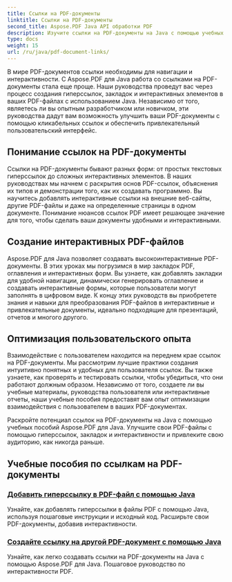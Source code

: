 ```yaml
---
title: Ссылки на PDF-документы
linktitle: Ссылки на PDF-документы
second_title: Aspose.PDF Java API обработки PDF
description: Изучите ссылки на PDF-документы на Java с помощью учебных пособий Aspose.PDF для Java. С легкостью создавайте гиперссылки, закладки и интерактивные PDF-файлы.
type: docs
weight: 15
url: /ru/java/pdf-document-links/
---
```


В мире PDF-документов ссылки необходимы для навигации и интерактивности. С Aspose.PDF для Java работа со ссылками на PDF-документы стала еще проще. Наши руководства проведут вас через процесс создания гиперссылок, закладок и интерактивных элементов в ваших PDF-файлах с использованием Java. Независимо от того, являетесь ли вы опытным разработчиком или новичком, эти руководства дадут вам возможность улучшить ваши PDF-документы с помощью кликабельных ссылок и обеспечить привлекательный пользовательский интерфейс.

## Понимание ссылок на PDF-документы

Ссылки на PDF-документы бывают разных форм: от простых текстовых гиперссылок до сложных интерактивных элементов. В наших руководствах мы начнем с раскрытия основ PDF-ссылок, объяснения их типов и демонстрации того, как их создавать программно. Вы научитесь добавлять интерактивные ссылки на внешние веб-сайты, другие PDF-файлы и даже на определенные страницы в одном документе. Понимание нюансов ссылок PDF имеет решающее значение для того, чтобы сделать ваши документы удобными и интерактивными.

## Создание интерактивных PDF-файлов

Aspose.PDF для Java позволяет создавать высокоинтерактивные PDF-документы. В этих уроках мы погрузимся в мир закладок PDF, оглавления и интерактивных форм. Вы узнаете, как добавлять закладки для удобной навигации, динамически генерировать оглавление и создавать интерактивные формы, которые пользователи могут заполнять в цифровом виде. К концу этих руководств вы приобретете знания и навыки для преобразования PDF-файлов в интерактивные и привлекательные документы, идеально подходящие для презентаций, отчетов и многого другого.

## Оптимизация пользовательского опыта

Взаимодействие с пользователем находится на переднем крае ссылок на PDF-документы. Мы рассмотрим лучшие практики создания интуитивно понятных и удобных для пользователя ссылок. Вы также узнаете, как проверять и тестировать ссылки, чтобы убедиться, что они работают должным образом. Независимо от того, создаете ли вы учебные материалы, руководства пользователя или интерактивные отчеты, наши учебные пособия предоставят вам опыт оптимизации взаимодействия с пользователем в ваших PDF-документах.

Раскройте потенциал ссылок на PDF-документы на Java с помощью учебных пособий Aspose.PDF для Java. Улучшите свои PDF-файлы с помощью гиперссылок, закладок и интерактивности и привлеките свою аудиторию, как никогда раньше.

## Учебные пособия по ссылкам на PDF-документы
### [Добавить гиперссылку в PDF-файл с помощью Java](./add-hyperlink-in-pdf-file-using-java/)
Узнайте, как добавлять гиперссылки в файлы PDF с помощью Java, используя пошаговые инструкции и исходный код. Расширьте свои PDF-документы, добавив интерактивности.
### [Создайте ссылку на другой PDF-документ с помощью Java](./create-a-link-to-another-pdf-document-using-java/)
Узнайте, как легко создавать ссылки на PDF-документы на Java с помощью Aspose.PDF для Java. Пошаговое руководство по интерактивности PDF.